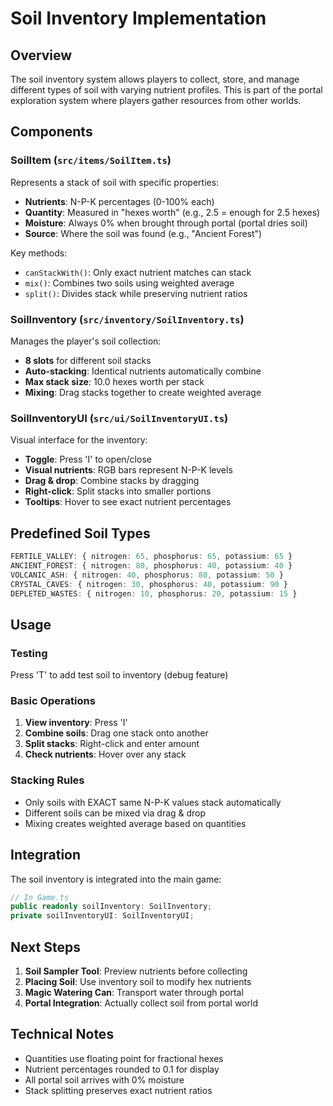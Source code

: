# Soil Inventory Implementation

## Overview

The soil inventory system allows players to collect, store, and manage different types of soil with varying nutrient profiles. This is part of the portal exploration system where players gather resources from other worlds.

## Components

### SoilItem (`src/items/SoilItem.ts`)

Represents a stack of soil with specific properties:
- **Nutrients**: N-P-K percentages (0-100% each)
- **Quantity**: Measured in "hexes worth" (e.g., 2.5 = enough for 2.5 hexes)
- **Moisture**: Always 0% when brought through portal (portal dries soil)
- **Source**: Where the soil was found (e.g., "Ancient Forest")

Key methods:
- `canStackWith()`: Only exact nutrient matches can stack
- `mix()`: Combines two soils using weighted average
- `split()`: Divides stack while preserving nutrient ratios

### SoilInventory (`src/inventory/SoilInventory.ts`)

Manages the player's soil collection:
- **8 slots** for different soil stacks
- **Auto-stacking**: Identical nutrients automatically combine
- **Max stack size**: 10.0 hexes worth per stack
- **Mixing**: Drag stacks together to create weighted average

### SoilInventoryUI (`src/ui/SoilInventoryUI.ts`)

Visual interface for the inventory:
- **Toggle**: Press 'I' to open/close
- **Visual nutrients**: RGB bars represent N-P-K levels
- **Drag & drop**: Combine stacks by dragging
- **Right-click**: Split stacks into smaller portions
- **Tooltips**: Hover to see exact nutrient percentages

## Predefined Soil Types

```typescript
FERTILE_VALLEY: { nitrogen: 65, phosphorus: 65, potassium: 65 }
ANCIENT_FOREST: { nitrogen: 80, phosphorus: 40, potassium: 40 }
VOLCANIC_ASH: { nitrogen: 40, phosphorus: 80, potassium: 50 }
CRYSTAL_CAVES: { nitrogen: 30, phosphorus: 40, potassium: 90 }
DEPLETED_WASTES: { nitrogen: 10, phosphorus: 20, potassium: 15 }
```

## Usage

### Testing
Press 'T' to add test soil to inventory (debug feature)

### Basic Operations
1. **View inventory**: Press 'I'
2. **Combine soils**: Drag one stack onto another
3. **Split stacks**: Right-click and enter amount
4. **Check nutrients**: Hover over any stack

### Stacking Rules
- Only soils with EXACT same N-P-K values stack automatically
- Different soils can be mixed via drag & drop
- Mixing creates weighted average based on quantities

## Integration

The soil inventory is integrated into the main game:
```typescript
// In Game.ts
public readonly soilInventory: SoilInventory;
private soilInventoryUI: SoilInventoryUI;
```

## Next Steps

1. **Soil Sampler Tool**: Preview nutrients before collecting
2. **Placing Soil**: Use inventory soil to modify hex nutrients
3. **Magic Watering Can**: Transport water through portal
4. **Portal Integration**: Actually collect soil from portal world

## Technical Notes

- Quantities use floating point for fractional hexes
- Nutrient percentages rounded to 0.1 for display
- All portal soil arrives with 0% moisture
- Stack splitting preserves exact nutrient ratios